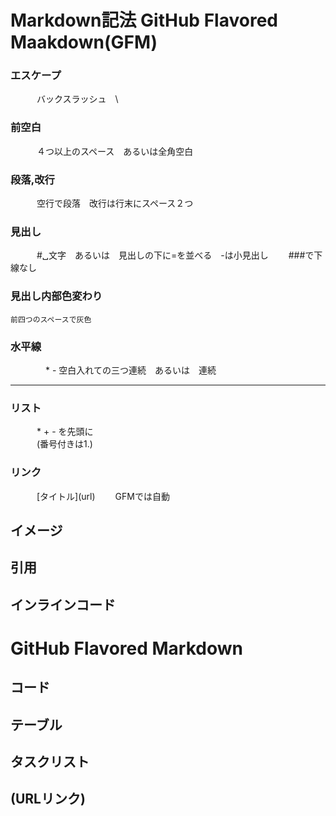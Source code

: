 # Markdown記法 GitHub Flavored Maakdown(GFM)
### エスケープ
　　　バックスラッシュ　\  
### 前空白
　　　４つ以上のスペース　あるいは全角空白
### 段落,改行
　　　空行で段落　改行は行末にスペース２つ 
### 見出し　
　　　#␣文字　あるいは　見出しの下に=を並べる　-は小見出し　　 ###で下線なし
### 見出し内部色変わり
    前四つのスペースで灰色
### 水平線
　　　　\* \-   空白入れての三つ連続　あるいは　連続

-------------------------
    
   
### リスト
　　　* + - を先頭に  
　　　(番号付きは1.)
   
### リンク
　　　\[タイトル](url)　　
   GFMでは自動
   
## イメージ
## 引用
## インラインコード

# GitHub Flavored Markdown
## コード
## テーブル
## タスクリスト
## (URLリンク)
